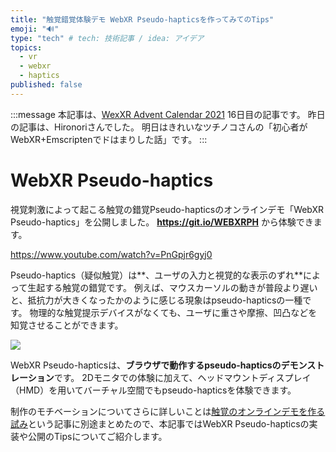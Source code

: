 ```yaml
---
title: "触覚錯覚体験デモ WebXR Pseudo-hapticsを作ってみてのTips"
emoji: "🔊"
type: "tech" # tech: 技術記事 / idea: アイデア
topics:
  - vr
  - webxr
  - haptics
published: false
---
```


:::message
本記事は、[WexXR Advent Calendar 2021](https://adventar.org/calendars/6556) 16日目の記事です。
昨日の記事は、Hironoriさんでした。
明日はきれいなツチノコさんの「初心者がWebXR+Emscriptenでドはまりした話」です。
:::

# WebXR Pseudo-haptics
視覚刺激によって起こる触覚の錯覚Pseudo-hapticsのオンラインデモ「WebXR Pseudo-haptics」を公開しました。
**https://git.io/WEBXRPH** から体験できます。

https://www.youtube.com/watch?v=PnGpjr6gyj0

Pseudo-haptics（疑似触覚）は**、ユーザの入力と視覚的な表示のずれ**によって生起する触覚の錯覚です。 例えば、マウスカーソルの動きが普段より遅いと、抵抗力が大きくなったかのように感じる現象はpseudo-hapticsの一種です。
物理的な触覚提示デバイスがなくても、ユーザに重さや摩擦、凹凸などを知覚させることができます。

![](https://storage.googleapis.com/zenn-user-upload/9be32e07a048-20211215.gif)

WebXR Pseudo-hapticsは、**ブラウザで動作するpseudo-hapticsのデモンストレーション**です。 2Dモニタでの体験に加えて、ヘッドマウントディスプレイ（HMD）を用いてバーチャル空間でもpseudo-hapticsを体験できます。

制作のモチベーションについてさらに詳しいことは[触覚のオンラインデモを作る試み](https://scrapbox.io/kn1cht/%E8%A7%A6%E8%A6%9A%E3%81%AE%E3%82%AA%E3%83%B3%E3%83%A9%E3%82%A4%E3%83%B3%E3%83%87%E3%83%A2%E3%82%92%E4%BD%9C%E3%82%8B%E8%A9%A6%E3%81%BF)という記事に別途まとめたので、本記事ではWebXR Pseudo-hapticsの実装や公開のTipsについてご紹介します。
